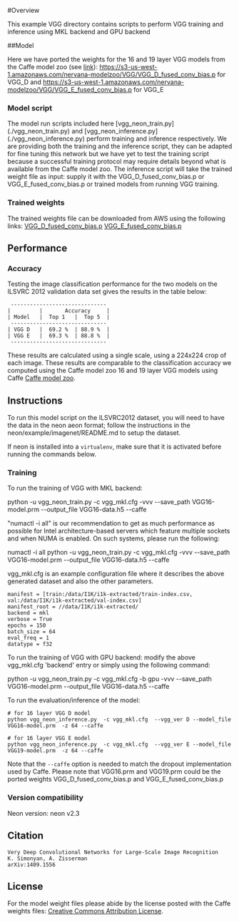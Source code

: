#Overview

This example VGG directory contains scripts to perform VGG training and inference using MKL backend and GPU backend

##Model

Here we have ported the weights for the 16 and 19 layer VGG models from the Caffe model zoo (see [link](https://github.com/BVLC/caffe/wiki/Model-Zoo#models-used-by-the-vgg-team-in-ilsvrc-2014)): https://s3-us-west-1.amazonaws.com/nervana-modelzoo/VGG/VGG_D_fused_conv_bias.p for VGG_D and https://s3-us-west-1.amazonaws.com/nervana-modelzoo/VGG/VGG_E_fused_conv_bias.p for VGG_E

### Model script
The model run scripts included here [vgg_neon_train.py] (./vgg_neon_train.py) and [vgg_neon_inference.py] (./vgg_neon_inference.py) perform training and inference respectively.  We are providing both the training and the inference script, they can be adapted for fine tuning this network but we have yet to test the training script because a successful training protocol may require details beyond what is available from the Caffe model zoo. The inference script will take the trained weight file as input: supply it with the VGG_D_fused_conv_bias.p or VGG_E_fused_conv_bias.p or trained models from running VGG training.

### Trained weights
The trained weights file can be downloaded from AWS using the following links:
[VGG_D_fused_conv_bias.p](https://s3-us-west-1.amazonaws.com/nervana-modelzoo/VGG/VGG_D_fused_conv_bias.p)
[VGG_E_fused_conv_bias.p](https://s3-us-west-1.amazonaws.com/nervana-modelzoo/VGG/VGG_E_fused_conv_bias.p)


## Performance

### Accuracy

Testing the image classification performance for the two models on the ILSVRC 2012 validation data set gives the results in the table below:
```
 ------------------------------
|         |       Accuracy     |
| Model   |  Top 1   |  Top 5  |
 ------------------------------
| VGG D   |  69.2 %  | 88.9 %  |
| VGG E   |  69.3 %  | 88.8 %  |
 ------------------------------
```

These results are calculated using a single scale, using a 224x224 crop of each image.  These results are comparable to the classification accuracy we computed using the Caffe model zoo 16 and 19 layer VGG models using Caffe [Caffe model zoo](https://github.com/BVLC/caffe/wiki/Model-Zoo#models-used-by-the-vgg-team-in-ilsvrc-2014).

## Instructions 

To run this model script on the ILSVRC2012 dataset, you will need to have the data in the neon aeon format; follow
the instructions in the neon/example/imagenet/README.md to setup the dataset.

If neon is installed into a `virtualenv`, make sure that it is activated before running the commands below.

### Training 

To run the training of VGG with MKL backend: 

python -u vgg_neon_train.py  -c vgg_mkl.cfg    -vvv  --save_path VGG16-model.prm --output_file VGG16-data.h5   --caffe

"numactl -i all" is our recommendation to get as much performance as possible for Intel architecture-based servers which
feature multiple sockets and when NUMA is enabled. On such systems, please run the following:

numactl -i all python -u vgg_neon_train.py  -c vgg_mkl.cfg    -vvv  --save_path VGG16-model.prm --output_file VGG16-data.h5   --caffe

vgg_mkl.cfg is an example configuration file where it describes the above generated dataset and also the other parameters.

```
manifest = [train:/data/I1K/i1k-extracted/train-index.csv, val:/data/I1K/i1k-extracted/val-index.csv]
manifest_root = //data/I1K/i1k-extracted/
backend = mkl
verbose = True
epochs = 150
batch_size = 64
eval_freq = 1
datatype = f32
```

To run the training of VGG with GPU backend:
modify the above vgg_mkl.cfg 'backend' entry or simply using the following command: 

python -u vgg_neon_train.py  -c vgg_mkl.cfg -b gpu -vvv  --save_path VGG16-model.prm --output_file VGG16-data.h5   --caffe

To run the evaluation/inference of the model:
```
# for 16 layer VGG D model 
python vgg_neon_inference.py  -c vgg_mkl.cfg  --vgg_ver D --model_file VGG16-model.prm  -z 64 --caffe

# for 16 layer VGG E model
python vgg_neon_inference.py  -c vgg_mkl.cfg  --vgg_ver E --model_file VGG19-model.prm  -z 64 --caffe
```
Note that the `--caffe` option is needed to match the dropout implementation used by Caffe.
Please note that VGG16.prm and VGG19.prm could be the ported weights VGG_D_fused_conv_bias.p and VGG_E_fused_conv_bias.p


### Version compatibility

Neon version: neon v2.3

## Citation

```
Very Deep Convolutional Networks for Large-Scale Image Recognition
K. Simonyan, A. Zisserman
arXiv:1409.1556
```

## License

For the model weight files please abide by the license posted with the Caffe weights files:
[Creative Commons Attribution License](https://creativecommons.org/licenses/by/4.0/).

